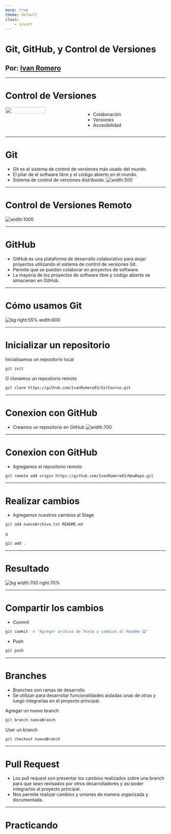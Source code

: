 ```yaml
---
marp: true
theme: default
class:
    - invert
---
```


# Git, GitHub, y Control de Versiones
## Por: [Ivan Romero](https://portafolio-ivanromero03.vercel.app/)


---

# Control de Versiones
<div style="display: flex; height:min-screen;">
<img src="images/collaborative.gif" width="50%"/>
<ul>
    <li>Colaboración</li>
    <li>Versiones</li>
    <li>Accesibilidad</li>
</ul>
</div>

---

# Git
- Git es el sistema de control de versiones más usado del mundo.
- El pilar de el software libre y el código abierto en el mundo.
- Sistema de control de versiones distribuido.
![width:500](images/git.png)

---

# Control de Versiones Remoto

![width:1000](images/sourceControl.png)

---

# GitHub
- GitHub es una plataforma de desarrollo colaborativo para alojar proyectos utilizando el sistema de control de versiones Git.
- Permite que se puedan colaborar en proyectos de software.
- La mayoría de los proyectos de software libre y código abierto se almacenan en GitHub.


---

# Cómo usamos Git

![bg right:55% width:600](images/workflow.png?text=B)

---

# Inicializar un repositorio
Inicialisamos un repositorio local
```bash
git init
```
O clonamos un repositorio remoto
```bash
git clone https://github.com/IvanRomero03/GitCourse.git
```

---

# Conexion con GitHub
- Creamos un repositorio en GitHub
![width:700](images/create-new-repo.gif?text=B)

---
# Conexion con GitHub
- Agregamos el repositorio remoto
```bash
git remote add origin https://github.com/IvanRomero03/NewRepo.git
```

---

# Realizar cambios
- Agregamos nuestros cambios al Stage
```bash
git add nuevoArchivo.txt README.md
```
o
```bash
git add .
```

---
# Resultado
![bg width:700 right:70%](images/status.jpg)

---

# Compartir los cambios

- Commit
```bash
git commit -m "Agregar archivo de Texto y cambios al Readme 😋"
```
- Push
```bash
git push 
```

---

# Branches
- Branches son ramas de desarrollo
- Se utilizan para desarrollar funcionalidades aisladas unas de otras y luego integrarlas en el proyecto principal.

Agregar un nuevo branch
```bash
git branch nuevaBranch
```
Usar un branch
```bash
git checkout nuevaBranch
```

---

# Pull Request

- Los pull request son presentar los cambios realizados sobre una branch para que sean revisados por otros desarrolladores y así poder integrarlos al proyecto principal.
- Nos permite realizar cambios y uniones de manera organizada y documentada.

---

# Practicando


